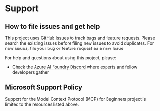 # Support

## How to file issues and get help  

This project uses GitHub Issues to track bugs and feature requests. Please search the existing 
issues before filing new issues to avoid duplicates. For new issues, file your bug or 
feature request as a new Issue.

For help and questions about using this project, please:
- Check the [Azure AI Foundry Discord](https://discord.com/invite/ByRwuEEgH4) where experts and fellow developers gather

## Microsoft Support Policy  

Support for the Model Context Protocol (MCP) for Beginners project is limited to the resources listed above.
